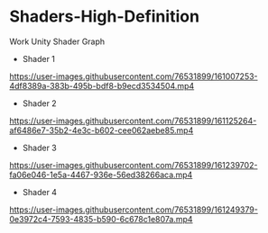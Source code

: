 # Shaders-High-Definition
Work Unity Shader Graph

* Shader 1 

https://user-images.githubusercontent.com/76531899/161007253-4df8389a-383b-495b-bdf8-b9ecd3534504.mp4

* Shader 2

https://user-images.githubusercontent.com/76531899/161125264-af6486e7-35b2-4e3c-b602-cee062aebe85.mp4

* Shader 3

https://user-images.githubusercontent.com/76531899/161239702-fa06e046-1e5a-4467-936e-56ed38266aca.mp4

* Shader 4

https://user-images.githubusercontent.com/76531899/161249379-0e3972c4-7593-4835-b590-6c678c1e807a.mp4

